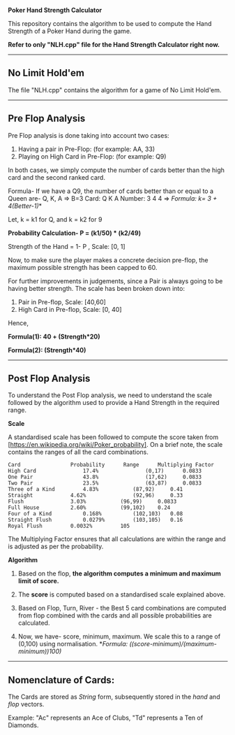 **Poker Hand Strength Calculator**

This repository contains the algorithm to be used to compute the Hand Strength of a Poker Hand during the game. 

**Refer to only "NLH.cpp" file for the Hand Strength Calculator right now.**

---

## No Limit Hold'em

The file "NLH.cpp" contains the algorithm for a game of No Limit Hold'em. 

---
## Pre Flop Analysis

Pre Flop analysis is done taking into account two cases: 

1. Having a pair in Pre-Flop: (for example: AA, 33)
2. Playing on High Card in Pre-Flop: (for example: Q9)

In both cases, we simply compute the number of cards better than the high card and the second ranked card. 

Formula- 
If we have a Q9, the number of cards better than or equal to a Queen are- Q, K, A => B=3
Card:   Q K A
Number: 3 4 4 => **Formula: k= 3 + 4*(Better-1)**

Let, k = k1 for Q, and k = k2 for 9

**Probability Calculation-
P = (k1/50) * (k2/49)**

Strength of the Hand = 1- P , Scale: [0, 1]

Now, to make sure the player makes a concrete decision pre-flop, the maximum possible strength has been capped to 60. 

For further improvements in judgements, since a Pair is always going to be having better strength. The scale has been broken down into: 

1. Pair in Pre-flop, Scale: [40,60]
2. High Card in Pre-flop, Scale: [0, 40]

Hence,

**Formula(1): 40 + (Strength*20)**

**Formula(2): (Strength*40)**

---

## Post Flop Analysis

To understand the Post Flop analysis, we need to understand the scale followed by the algorithm used to provide a Hand Strength in the required range. 

**Scale**

A standardised scale has been followed to compute the score taken from [https://en.wikipedia.org/wiki/Poker_probability]. On a brief note, the
scale contains the ranges of all the card combinations. 

	Card				Probability	 	 Range		Multiplying Factor
	High Card    			17.4%       		(0,17)		0.0833
	One Pair     			43.8%       		(17,62)		0.0833
	Two Pair     			23.5%       		(63,87)		0.0833
	Three of a Kind			4.83% 			(87,92)		0.41
	Straight			4.62%       		(92,96)		0.33
	Flush				3.03%			(96,99)		0.0833
	Full House			2.60%			(99,102)	0.24
	Four of a Kind			0.168%			(102,103)	0.08
	Straight Flush			0.0279%			(103,105)	0.16
	Royal Flush			0.0032%			105

The Multiplying Factor ensures that all calculations are within the range and is adjusted as per the probability.

**Algorithm**

1. Based on the flop, **the algorithm computes a minimum and maximum limit of score.** 

2. The **score** is computed based on a standardised scale explained above. 

3. Based on Flop, Turn, River - the Best 5 card combinations are computed from flop combined with the cards and all possible probabilities are calculated.

4. Now, we have- score, minimum, maximum. We scale this to a range of (0,100) using normalisation. **Formula: ((score-minimum)/(maximum-minimum))*100)**


---

## Nomenclature of Cards: 

The Cards are stored as *String* form, subsequently stored in the *hand* and *flop* vectors. 

Example: "Ac" represents an Ace of Clubs, "Td" represents a Ten of Diamonds. 

